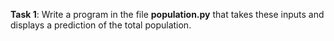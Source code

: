 **Task 1**: Write a program in the file **population.py** that takes these inputs and displays a prediction of the total population.
